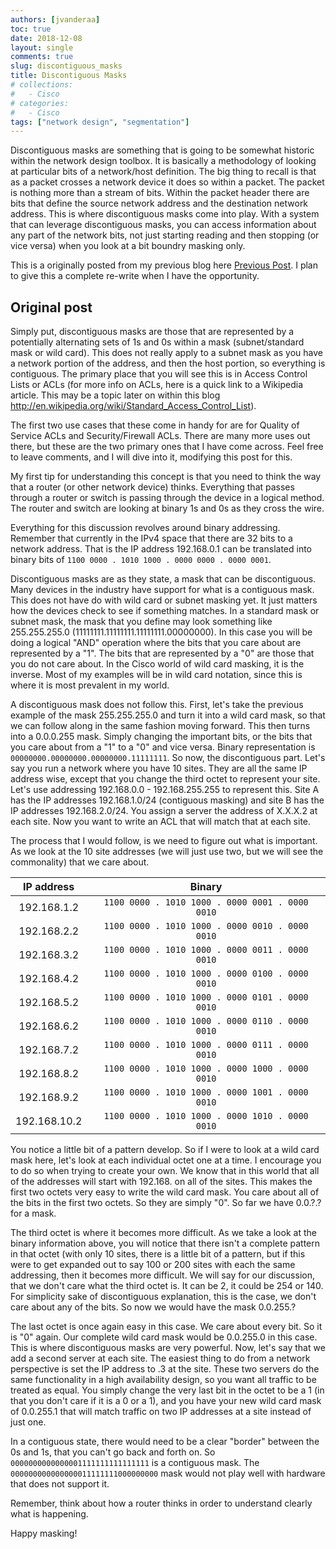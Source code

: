 ```yaml
---
authors: [jvanderaa]
toc: true
date: 2018-12-08
layout: single
comments: true
slug: discontiguous_masks
title: Discontiguous Masks
# collections:
#   - Cisco
# categories:
#   - Cisco
tags: ["network design", "segmentation"]
---
```


Discontiguous masks are something that is going to be somewhat historic within the network design toolbox. It is basically a methodology of looking at particular bits of a network/host definition. The big thing to recall is that as a packet crosses a network device it does so within a packet. The packet is nothing more than a stream of bits. Within the packet header there are bits that define the source network address and the destination network address. This is where discontiguous masks come into play. With a system that can leverage discontiguous masks, you can access information about any part of the network bits, not just starting reading and then stopping (or vice versa) when you look at a bit boundry masking only.

<!-- more -->

This is a originally posted from my previous blog here  [Previous Post](https://connectforall.blogspot.com/2011/06/discontiguous-masks.html). I plan to give this a complete re-write when I have the opportunity.

## Original post

Simply put, discontiguous masks are those that are represented by a potentially alternating sets of 1s and 0s within a mask (subnet/standard mask or wild card). This does not really apply to a subnet mask as you have a network portion of the address, and then the host portion, so everything is contiguous. The primary place that you will see this is in Access Control Lists or ACLs (for more info on ACLs, here is a quick link to a Wikipedia article. This may be a topic later on within this blog http://en.wikipedia.org/wiki/Standard_Access_Control_List).  

The first two use cases that these come in handy for are for Quality of Service ACLs and
Security/Firewall ACLs. There are many more uses out there, but these are the two primary ones that
I have come across. Feel free to leave comments, and I will dive into it, modifying this post for
this.  

My first tip for understanding this concept is that you need to think the way that a router (or
other network device) thinks. Everything that passes through a router or switch is passing through
the device in a logical method. The router and switch are looking at binary 1s and 0s as they cross
the wire.  

Everything for this discussion revolves around binary addressing. Remember that currently in the
IPv4 space that there are 32 bits to a network address. That is the IP address 192.168.0.1 can be
translated into binary bits of `1100 0000 . 1010 1000 . 0000 0000 . 0000 0001`.

Discontiguous masks are as they state, a mask that can be discontiguous. Many devices in the
industry have support for what is a contiguous mask. This does not have do with wild card or subnet
masking yet. It just matters how the devices check to see if something matches. In a standard mask
or subnet mask, the mask that you define may look something like
255.255.255.0 (11111111.11111111.11111111.00000000). In this case you will be doing a logical "AND"
operation where the bits that you care about are represented by a "1".  The bits that are
represented by a "0" are those that you do not care about. In the Cisco world of wild card masking,
it is the inverse. Most of my examples will be in wild card notation, since this is where it is most
prevalent in my world.

A discontiguous mask does not follow this. First, let's take the previous example of the mask
255.255.255.0 and turn it into a wild card mask, so that we can follow along in the same fashion
moving forward. This then turns into a 0.0.0.255 mask. Simply changing the important bits, or the
bits that you care about from a "1" to a "0" and vice versa. Binary representation is
`00000000.00000000.00000000.11111111`. So now, the discontiguous part. Let's say you run a network
where you have 10 sites. They are all the same IP address wise, except that you change the third
octet to represent your site. Let's use addressing 192.168.0.0 - 192.168.255.255 to represent this.
Site A has the IP addresses 192.168.1.0/24 (contiguous masking) and site B has the IP addresses 
192.168.2.0/24. You assign a server the address of X.X.X.2 at each site. Now you want to write an
ACL that will match that at each site.

The process that I would follow, is we need to figure out what is important. As we look at the 10
site  addresses (we will just use two, but we will see the commonality) that we care about.

|  IP address  |                     Binary                      |
| :----------: | :---------------------------------------------: |
| 192.168.1.2  | `1100 0000 . 1010 1000 . 0000 0001 . 0000 0010` |
| 192.168.2.2  | `1100 0000 . 1010 1000 . 0000 0010 . 0000 0010` |
| 192.168.3.2  | `1100 0000 . 1010 1000 . 0000 0011 . 0000 0010` |
| 192.168.4.2  | `1100 0000 . 1010 1000 . 0000 0100 . 0000 0010` |
| 192.168.5.2  | `1100 0000 . 1010 1000 . 0000 0101 . 0000 0010` |
| 192.168.6.2  | `1100 0000 . 1010 1000 . 0000 0110 . 0000 0010` |
| 192.168.7.2  | `1100 0000 . 1010 1000 . 0000 0111 . 0000 0010` |
| 192.168.8.2  | `1100 0000 . 1010 1000 . 0000 1000 . 0000 0010` |
| 192.168.9.2  | `1100 0000 . 1010 1000 . 0000 1001 . 0000 0010` |
| 192.168.10.2 | `1100 0000 . 1010 1000 . 0000 1010 . 0000 0010` |

You notice a little bit of a pattern develop. So if I were to look at a wild card mask here, let's
look at each individual octet one at a time. I encourage you to do so when trying to create your
own. We know that in this world that all of the addresses will start with 192.168. on all of the
sites. This makes the first two octets very easy to write the wild card mask. You care about all of
the bits in the first two octets. So they are simply "0". So far we have 0.0.?.? for a mask.  

The third octet is where it becomes more difficult. As we take a look at the binary information
above, you will notice that there isn't a complete pattern in that octet (with only 10 sites, there
is a little bit of a pattern, but if this were to get expanded out to say 100 or 200 sites with each
the same addressing, then it becomes more difficult. We will say for our discussion, that we don't
care what the third octet is. It can be 2, it could be 254 or 140. For simplicity sake of
discontiguous explanation, this is the case, we don't care about any of the bits. So now we would
have the mask 0.0.255.?

The last octet is once again easy in this case. We care about every bit. So it is "0" again. Our
complete wild card mask would be 0.0.255.0 in this case. This is where discontiguous masks are very
powerful. Now, let's say that we add a second server at each site. The easiest thing to do from a
network perspective is set the IP address to .3 at the site. These two servers do the same
functionality in a high availability design, so you want all traffic to be treated as equal. You
simply change the very last bit in the octet to be a 1 (in that you don't care if it is a 0 or a 1),
and you have your new wild card mask of 0.0.255.1 that will match traffic on two IP addresses at a
site instead of just one.

In a contiguous state, there would need to be a clear "border" between the 0s and 1s, that you can't
go back and forth on. So `0000000000000001111111111111111` is a contiguous mask. The
`000000000000000011111111000000000` mask would not play well with hardware that does not support it.

Remember, think about how a router thinks in order to understand clearly what is happening.

Happy masking! 